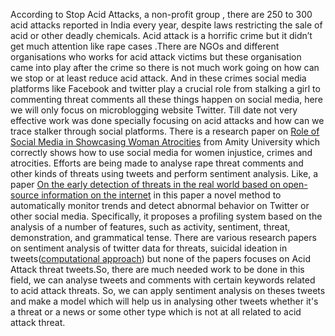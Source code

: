 According to Stop Acid Attacks, a non-profit group , there are 250 to 300 acid attacks reported in India every year, despite laws restricting the sale of acid or other deadly chemicals. Acid attack is a horrific crime but it didn’t get much attention like rape cases .There are NGOs and different organisations who works for acid attack victims but these organisation came into play after the crime so there is not much work going on how can we stop or at least reduce acid attack.
And in these crimes social media platforms like Facebook and twitter play a crucial role from stalking a girl to commenting threat comments all these things happen on social media, here we will only focus on microblogging website Twitter. Till date not very effective work was done specially focusing on acid attacks and how can we trace stalker through social platforms. There is a research paper on [Role of Social Media in Showcasing Woman Atrocities](http://amity.edu/UserFiles/asco/journal/ISSUE27_4.%20Tanusree.pdf) from Amity University which correctly shows how to use social media for women injustice, crimes and atrocities.
Efforts are being made to analyse rape threat comments and other kinds of threats using tweets and perform sentiment analysis.
Like, a paper [On the early detection of threats in the real world based on open-source information on the internet](https://pdfs.semanticscholar.org/9dcc/7bb08e46f3d4ffe7025b76f55d1a702f1a94.pdf) in this paper a novel method to automatically monitor trends and detect abnormal behavior on Twitter or other social media. Specifically, it proposes a profiling system based on the analysis of a number of features, such as activity, sentiment, threat, demonstration, and grammatical tense.
There are various research papers on sentiment analysis of twitter data for threats, suicidal ideation in tweets([computational approach](http://www.aclweb.org/anthology/P18-3013)) but none of the papers focuses on Acid Attack threat tweets.So, there are much needed work to be done in this field, we can analyse tweets and comments with certain keywords related to acid attack threats. So, we can apply sentiment analysis on theses tweets and make a model which will help us in analysing other tweets whether it's a threat or a news or some other type which is not at all related to acid attack threat.
